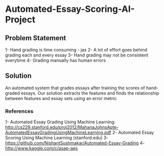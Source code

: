 # Automated-Essay-Scoring-AI-Project
## Problem Statement
1- Hand grading is time consuming - jas
2- A lot of effort goes behind grading each and every essay
3- Hand grading may not be consistent everytime
4- Grading manually has human errors
## Solution
An automated system that grades essays after training the scores of hand-graded essays. 
Our solution extracts the features and finds the relationship between features and essay sets using an error metric
### References 
1- Automated Essay Grading Using Machine Learning: http://cs229.stanford.edu/proj2012/MahanaJohnsApte-AutomatedEssayGradingUsingMachineLearning.pdf
2- Automated Essay Scoring Using Machine Learning (stanford.edu)
3- https://github.com/NishantSushmakar/Automated-Essay-Grading
4- http://www.kaggle.com/c/asap-aes
